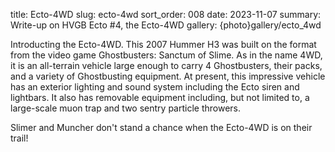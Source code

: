 title: Ecto-4WD
slug: ecto-4wd
sort_order: 008
date: 2023-11-07
summary: Write-up on HVGB Ecto #4, the Ecto-4WD
gallery: {photo}gallery/ecto_4wd

Introducting the Ecto-4WD. This 2007 Hummer H3 was built on the format from the video game Ghostbusters: Sanctum of Slime. As in the name 4WD, it is an all-terrain vehicle large enough to carry 4 Ghostbusters, their packs, and a variety of Ghostbusting equipment. At present, this impressive vehicle has an exterior lighting and sound system including the Ecto siren and lightbars. It also has removable equipment including, but not limited to, a large-scale muon trap and two sentry particle throwers.

Slimer and Muncher don't stand a chance when the Ecto-4WD is on their trail!
